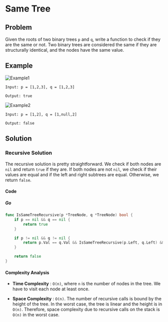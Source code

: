 # Same Tree

## Problem

Given the roots of two binary trees `p` and `q`, write a function to check if they are the same or not.
Two binary trees are considered the same if they are structurally identical, and the nodes have the same value.

## Example

![Example1](https://assets.leetcode.com/uploads/2020/12/20/ex1.jpg)

```text
Input: p = [1,2,3], q = [1,2,3]

Output: true
```

![Example2](https://assets.leetcode.com/uploads/2020/12/20/ex2.jpg)

```text
Input: p = [1,2], q = [1,null,2]

Output: false
```

## Solution

### Recursive Solution

The recursive solution is pretty straightforward. We check if both nodes are `nil` and return `true` if they are.
If both nodes are not `nil`, we check if their values are equal and if the left and right subtrees are equal.
Otherwise, we return `false`.

#### Code

##### Go

```go
func IsSameTreeRecursive(p *TreeNode, q *TreeNode) bool {
    if p == nil && q == nil {
        return true
    }

    if p != nil && q != nil {
        return p.Val == q.Val && IsSameTreeRecursive(p.Left, q.Left) && IsSameTreeRecursive(p.Right, q.Right)
    }

    return false
}
```

#### Complexity Analysis

- **Time Complexity** : `O(n)`, where `n` is the number of nodes in the tree. We have to visit each node at least once.

- **Space Complexity** : `O(n)`. The number of recursive calls is bound by the height of the tree. In the worst case, the tree is linear and the height is in `O(n)`. Therefore, space complexity due to recursive calls on the stack is `O(n)` in the worst case.
